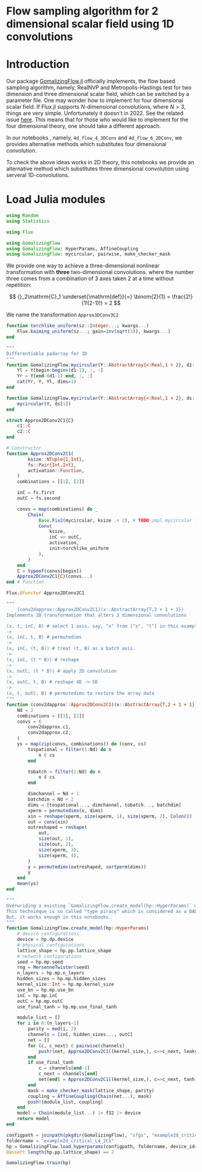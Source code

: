 # Flow sampling algorithm for 2 dimensional scalar field using 1D convolutions

# Introduction

Our package [GomalizingFlow.jl](https://github.com/AtelierArith/GomalizingFlow.jl) officially implements, the flow based
sampling algorithm, namely, RealNVP and Metropolis-Hastings test for two
dimension and three dimensional scalar field, which can be switched by a
parameter file. One may wonder how to implement for four dimensional scalar field. If Flux.jl supports $N$-dimensional convolutions, where $N > 3$, things are very simple. Unfortunately it doesn't in 2022. See the related issue [here](https://github.com/FluxML/Flux.jl/issues/451). This means that for those who would like to implement for the four dimensional theory, one should take a different approach.

In our notebooks , namely, `4d_flow_4_3DConv` and `4d_flow_6_2DConv`, we provides alternative methods which substitutes four dimensional convolution.

To check the above ideas works in 2D theory, this notebooks we provide an alternative method which substitutes three dimensional convolution using serveral 1D-convolutions.


# Load Julia modules

```julia
using Random
using Statistics

using Flux
```

```julia
using GomalizingFlow
using GomalizingFlow: HyperParams, AffineCoupling
using GomalizingFlow: mycircular, pairwise, make_checker_mask
```

We provide one way to achieve a three-dimensional nonlinear transformation with **three** two-dimensional convolutions. where the number three comes from a combination of 3 axes taken 2 at a time without repetition:

$$
{}_2\mathrm{C}_1 \underset{\mathrm{def}}{=} \binom{2}{1} = \frac{2!}{1!(2-1)!} = 2
$$

We name the transformation `Approx3DConv3C2`

```julia
function torchlike_uniform(sz::Integer...; kwargs...)
    Flux.kaiming_uniform(sz...; gain=inv(sqrt(3)), kwargs...)
end
```

```julia
"""
Differentiable padarray for 1D
"""
function GomalizingFlow.mycircular(Y::AbstractArray{<:Real,1 + 2}, d1::Int=1)
    Yl = Y[begin:begin+(d1-1), :, :]
    Yr = Y[end-(d1-1):end, :, :]
    cat(Yr, Y, Yl, dims=1)
end

function GomalizingFlow.mycircular(Y::AbstractArray{<:Real,1 + 2}, ds::NTuple{1,Int})
    mycircular(Y, ds[1])
end
```

```julia
struct Approx2DConv2C1{C}
    c1::C
    c2::C
end

# Constructor
function Approx2DConv2C1(
        ksize::NTuple{1,Int}, 
        fs::Pair{Int,Int}, 
        activation::Function,
    )
    combinations = [[1], [2]]

    inC = fs.first
    outC = fs.second

    convs = map(combinations) do _
        Chain(
            Base.Fix2(mycircular, ksize .÷ 2), # TODO impl mycircular for 1D Conv
            Conv(
                ksize, 
                inC => outC,
                activation,
                init=torchlike_uniform
            ),
        )
    end
    C = typeof(convs[begin])
    Approx2DConv2C1{C}(convs...)
end # function

Flux.@functor Approx2DConv2C1
```

```julia
"""
    (conv2dapprox::Approx2DConv2C1)(x::AbstractArray{T,2 + 1 + 1})
Implements 2D transformation that alters 2 dimensional convolutions

(x, t, inC, B) # select 1 axis, say, "x" from ["x", "t"] in this example
->
(x, inC, t, B) # permutedims
-> 
(x, inC, (t, B)) # treat (t, B) as a batch axis.
->
(x, inC, (t * B)) # reshape
-> 
(x, outC, (t * B)) # apply 2D convolution
->
(x, outC, t, B) # reshape 4D -> 5D
-> 
(x, t, outC, B) # permutedims to restore the array data
"""
function (conv2dapprox::Approx2DConv2C1)(x::AbstractArray{T,2 + 1 + 1}) where {T}
    Nd = 2
    combinations = [[1], [2]]
    convs = (
        conv2dapprox.c1,
        conv2dapprox.c2,
    )
    ys = map(zip(convs, combinations)) do (conv, cs)
        tospational = filter(1:Nd) do n
            n ∈ cs
        end

        tobatch = filter(1:Nd) do n
            n ∉ cs
        end

        dimchannel = Nd + 1
        batchdim = Nd + 2
        dims = [tospational..., dimchannel, tobatch..., batchdim]
        xperm = permutedims(x, dims)
        xin = reshape(xperm, size(xperm, 1), size(xperm, 2), Colon())
        out = conv(xin)
        outreshaped = reshape(
            out,
            size(out, 1),
            size(out, 2),
            size(xperm, 3),
            size(xperm, 4),
        )
        y = permutedims(outreshaped, sortperm(dims))
        y
    end
    mean(ys)
end
```

```julia
"""
Overwriding a existing `GomalizingFlow.create_model(hp::HyperParams)` method for our own purpose.
This technieque is so called "type piracy" which is considered as a BAD idea.
But, it works enough in this notebooks.
"""
function GomalizingFlow.create_model(hp::HyperParams)
    # device configurations
    device = hp.dp.device
    # physical configurations
    lattice_shape = hp.pp.lattice_shape
    # network configurations
    seed = hp.mp.seed
    rng = MersenneTwister(seed)
    n_layers = hp.mp.n_layers
    hidden_sizes = hp.mp.hidden_sizes
    kernel_size::Int = hp.mp.kernel_size
    use_bn = hp.mp.use_bn
    inC = hp.mp.inC
    outC = hp.mp.outC
    use_final_tanh = hp.mp.use_final_tanh

    module_list = []
    for i in 0:(n_layers-1)
        parity = mod(i, 2)
        channels = [inC, hidden_sizes..., outC]
        net = []
        for (c, c_next) ∈ pairwise(channels)
            push!(net, Approx2DConv2C1((kernel_size,), c=>c_next, leakyrelu))
        end
        if use_final_tanh
            c = channels[end-1]
            c_next = channels[end]
            net[end] = Approx2DConv2C1((kernel_size,), c=>c_next, tanh)
        end
        mask = make_checker_mask(lattice_shape, parity)
        coupling = AffineCoupling(Chain(net...), mask)
        push!(module_list, coupling)
    end
    model = Chain(module_list...) |> f32 |> device
    return model
end
```

```julia
configpath = joinpath(pkgdir(GomalizingFlow), "cfgs", "example2d_critical_L4.toml")
foldername = "example2d_critical_L4_2C1"
hp = GomalizingFlow.load_hyperparams(configpath, foldername, device_id=1)
@assert length(hp.pp.lattice_shape) == 2
```

```julia
GomalizingFlow.train(hp)
```
